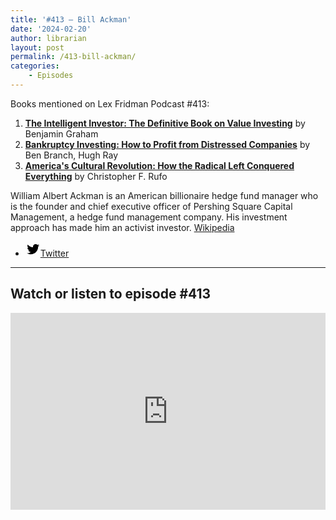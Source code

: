 ```yaml
---
title: '#413 – Bill Ackman'
date: '2024-02-20'
author: librarian
layout: post
permalink: /413-bill-ackman/
categories:
    - Episodes
---
```


Books mentioned on Lex Fridman Podcast #413:

1. <b><a href="https://amzn.to/4bN9urv" target="_blank" rel="sponsored noopener noreferrer">The Intelligent Investor: The Definitive Book on Value Investing</a></b> by Benjamin Graham
2. <b><a href="https://amzn.to/49NjEqd" target="_blank" rel="sponsored noopener noreferrer">Bankruptcy Investing: How to Profit from Distressed Companies</a></b> by Ben Branch, Hugh Ray 
3. <b><a href="https://amzn.to/49DTs1k" target="_blank" rel="sponsored noopener noreferrer">America's Cultural Revolution: How the Radical Left Conquered Everything</a></b> by Christopher F. Rufo

<!--more-->

William Albert Ackman is an American billionaire hedge fund manager who is the founder and chief executive officer of Pershing Square Capital Management, a hedge fund management company. His investment approach has made him an activist investor. <a href="https://en.wikipedia.org/wiki/Bill_Ackman" target="_blank">Wikipedia</a>

- [<svg aria-hidden="true" focusable="false" height="24" version="1.1" viewbox="0 0 24 24" width="24" xmlns="http://www.w3.org/2000/svg"><path d="M22.23,5.924c-0.736,0.326-1.527,0.547-2.357,0.646c0.847-0.508,1.498-1.312,1.804-2.27 c-0.793,0.47-1.671,0.812-2.606,0.996C18.324,4.498,17.257,4,16.077,4c-2.266,0-4.103,1.837-4.103,4.103 c0,0.322,0.036,0.635,0.106,0.935C8.67,8.867,5.647,7.234,3.623,4.751C3.27,5.357,3.067,6.062,3.067,6.814 c0,1.424,0.724,2.679,1.825,3.415c-0.673-0.021-1.305-0.206-1.859-0.513c0,0.017,0,0.034,0,0.052c0,1.988,1.414,3.647,3.292,4.023 c-0.344,0.094-0.707,0.144-1.081,0.144c-0.264,0-0.521-0.026-0.772-0.074c0.522,1.63,2.038,2.816,3.833,2.85 c-1.404,1.1-3.174,1.756-5.096,1.756c-0.331,0-0.658-0.019-0.979-0.057c1.816,1.164,3.973,1.843,6.29,1.843 c7.547,0,11.675-6.252,11.675-11.675c0-0.178-0.004-0.355-0.012-0.531C20.985,7.47,21.68,6.747,22.23,5.924z"></path></svg><span class="wp-block-social-link-label screen-reader-text">Twitter</span>](https://twitter.com/BillAckman)

- - - - - -

## Watch or listen to episode #413

<iframe width="100%" height="315" src="https://www.youtube.com/embed/PgGKhsWhUu8?si=7KodsUuaP3nrZdMi" title="YouTube video player" frameborder="0" allow="accelerometer; autoplay; clipboard-write; encrypted-media; gyroscope; picture-in-picture; web-share" allowfullscreen></iframe>